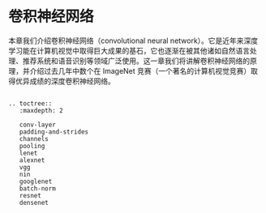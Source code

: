 # 卷积神经网络

本章我们介绍卷积神经网络（convolutional neural network）。它是近年来深度学习能在计算机视觉中取得巨大成果的基石，它也逐渐在被其他诸如自然语言处理、推荐系统和语音识别等领域广泛使用。这一章我们将讲解卷积神经网络的原理，并介绍过去几年中数个在 ImageNet 竞赛（一个著名的计算机视觉竞赛）取得优异成绩的深度卷积神经网络。

```eval_rst

.. toctree::
   :maxdepth: 2

   conv-layer
   padding-and-strides
   channels
   pooling
   lenet
   alexnet
   vgg
   nin
   googlenet
   batch-norm
   resnet
   densenet
```
